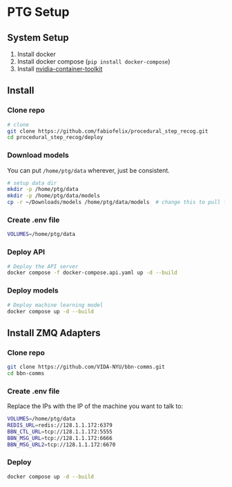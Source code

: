 # PTG Setup



## System Setup
1. Install docker
2. Install docker compose (`pip install docker-compose`)
3. Install [nvidia-container-toolkit](https://docs.nvidia.com/datacenter/cloud-native/container-toolkit/latest/install-guide.html)

## Install
### Clone repo
```bash
# clone
git clone https://github.com/fabiofelix/procedural_step_recog.git
cd procedural_step_recog/deploy
```
### Download models
You can put `/home/ptg/data` wherever, just be consistent.
```bash
# setup data dir
mkdir -p /home/ptg/data
mkdir -p /home/ptg/data/models
cp -r ~/Downloads/models /home/ptg/data/models  # change this to pull from google drive or something
```
### Create .env file
```bash
VOLUMES=/home/ptg/data
```
### Deploy API
```bash
# Deploy the API server
docker compose -f docker-compose.api.yaml up -d --build
```
### Deploy models
```bash
# Deploy machine learning model
docker compose up -d --build
```
## Install ZMQ Adapters
### Clone repo
```bash
git clone https://github.com/VIDA-NYU/bbn-comms.git
cd bbn-comms
```
### Create .env file
Replace the IPs with the IP of the machine you want to talk to:
```bash
VOLUMES=/home/ptg/data
REDIS_URL=redis://128.1.1.172:6379
BBN_CTL_URL=tcp://128.1.1.172:5555
BBN_MSG_URL=tcp://128.1.1.172:6666
BBN_MSG_URL2=tcp://128.1.1.172:6670
```
### Deploy
```bash
docker compose up -d --build
```
